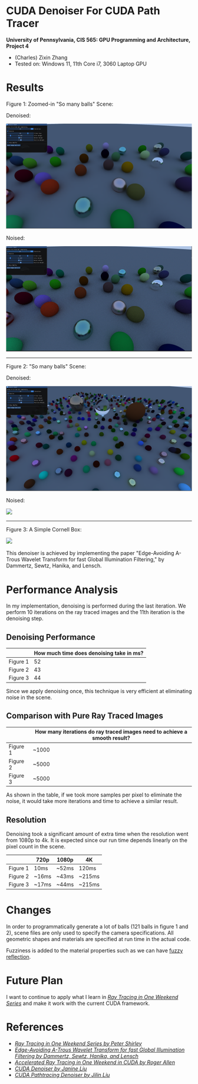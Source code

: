 CUDA Denoiser For CUDA Path Tracer
==================================

**University of Pennsylvania, CIS 565: GPU Programming and Architecture, Project 4**

* (Charles) Zixin Zhang
* Tested on: Windows 11, 11th Core i7, 3060 Laptop GPU

# Results

Figure 1: Zoomed-in "So many balls" Scene: 

Denoised: 

![](Denoised.png)

Noised: 

![](Noised.png)

---

Figure 2: "So many balls" Scene:

Denoised: 

![](Denoised2.png)

Noised: 

![](Noised2.png)


---

Figure 3: A Simple Cornell Box:  

![](comp.png)


This denoiser is achieved by implementing the paper "Edge-Avoiding A-Trous Wavelet Transform for fast Global Illumination Filtering," by Dammertz, Sewtz, Hanika, and Lensch. 

# Performance Analysis

 In my implementation, denoising is performed during the last iteration. We perform 10 iterations on the ray traced images and the 11th iteration is the denoising step. 

## Denoising Performance

|             | How much time does denoising take in ms? |
| ----------- | ----------- |
| Figure 1      | 52       |
| Figure 2   | 43        |
| Figure 3   | 44        |

Since we apply denoising once, this technique is very efficient at eliminating noise in the scene. 


## Comparison with Pure Ray Traced Images

|             | How many iterations do ray traced images need to achieve a smooth result? |
| ----------- | ----------- |
| Figure 1      | ~1000     | 
| Figure 2   | ~5000        | 
| Figure 3   | ~5000        | 

As shown in the table, if we took more samples per pixel to eliminate the noise, it would take more iterations and time to achieve a similar result. 

## Resolution

Denoising took a significant amount of extra time when the resolution went from 1080p to 4k. It is expected since our run time depends linearly on the pixel count in the scene. 

|             | 720p | 1080p | 4K |
| ----------- | ----------- | ----------- | ----------- |
| Figure 1      | 10ms  |             ~52ms         |  120ms     |
| Figure 2   |   ~16ms   |        ~43ms        |~215ms|
| Figure 3   |  ~17ms    |        ~44ms        |~215ms|


# Changes 

In order to programmatically generate a lot of balls (121 balls in figure 1 and 2), scene files are only used to specify the camera specifications. All geometric shapes and materials are specified at run time in the actual code. 

Fuzziness is added to the material properties such as we can have [fuzzy reflection](https://raytracing.github.io/books/RayTracingInOneWeekend.html#metal/fuzzyreflection). 

# Future Plan

I want to continue to apply what I learn in [_Ray Tracing in One Weekend Series_](https://raytracing.github.io/books/RayTracingInOneWeekend.html) and make it work with the current CUDA framework. 

# References

- [_Ray Tracing in One Weekend Series by Peter Shirley_](https://raytracing.github.io/books/RayTracingInOneWeekend.html)
- [_Edge-Avoiding A-Trous Wavelet Transform for fast Global Illumination Filtering by Dammertz, Sewtz, Hanika, and Lensch_](https://jo.dreggn.org/home/2010_atrous.pdf)
- [_Accelerated Ray Tracing in One Weekend in CUDA by Roger Allen_](https://developer.nvidia.com/blog/accelerated-ray-tracing-cuda/)
- [_CUDA Denoiser by Janine Liu_](https://github.com/j9liu/Project4-CUDA-Denoiser)
- [_CUDA Pathtracing Denoiser by Jilin Liu_](https://github.com/Songsong97/Project4-CUDA-Denoiser)



